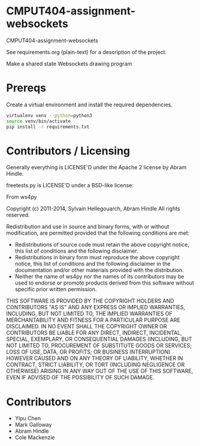 CMPUT404-assignment-websockets
==============================

CMPUT404-assignment-websockets

See requirements.org (plain-text) for a description of the project.

Make a shared state Websockets drawing program

Prereqs
=======
Create a virtual environment and install the required dependencies.

```bash
virtualenv venv --python=python3
source venv/bin/activate
pip install -r requirements.txt
```

Contributors / Licensing
========================

Generally everything is LICENSE'D under the Apache 2 license by Abram Hindle.

freetests.py is LICENSE'D under a BSD-like license:

From ws4py

Copyright (c) 2011-2014, Sylvain Hellegouarch, Abram Hindle
All rights reserved.

Redistribution and use in source and binary forms, with or without
modification, are permitted provided that the following conditions are met:

 * Redistributions of source code must retain the above copyright notice,
   this list of conditions and the following disclaimer.
 * Redistributions in binary form must reproduce the above copyright
   notice, this list of conditions and the following disclaimer in the
   documentation and/or other materials provided with the distribution.
 * Neither the name of ws4py nor the names of its contributors may be used
   to endorse or promote products derived from this software without
   specific prior written permission.

THIS SOFTWARE IS PROVIDED BY THE COPYRIGHT HOLDERS AND CONTRIBUTORS "AS IS"
AND ANY EXPRESS OR IMPLIED WARRANTIES, INCLUDING, BUT NOT LIMITED TO, THE
IMPLIED WARRANTIES OF MERCHANTABILITY AND FITNESS FOR A PARTICULAR PURPOSE
ARE DISCLAIMED. IN NO EVENT SHALL THE COPYRIGHT OWNER OR CONTRIBUTORS BE
LIABLE FOR ANY DIRECT, INDIRECT, INCIDENTAL, SPECIAL, EXEMPLARY, OR
CONSEQUENTIAL DAMAGES (INCLUDING, BUT NOT LIMITED TO, PROCUREMENT OF
SUBSTITUTE GOODS OR SERVICES; LOSS OF USE, DATA, OR PROFITS; OR BUSINESS
INTERRUPTION) HOWEVER CAUSED AND ON ANY THEORY OF LIABILITY, WHETHER IN
CONTRACT, STRICT LIABILITY, OR TORT (INCLUDING NEGLIGENCE OR OTHERWISE)
ARISING IN ANY WAY OUT OF THE USE OF THIS SOFTWARE, EVEN IF ADVISED OF THE
POSSIBILITY OF SUCH DAMAGE.

Contributors
============
* Yipu Chen
* Mark Galloway
* Abram Hindle
* Cole Mackenzie
